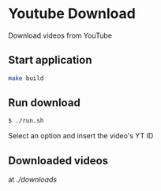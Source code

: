 # Youtube Download

Download videos from YouTube

## Start application

```sh
make build
```

## Run download

```sh
$ ./run.sh
```

Select an option and insert the video's YT ID

## Downloaded videos

at *./downloads*
